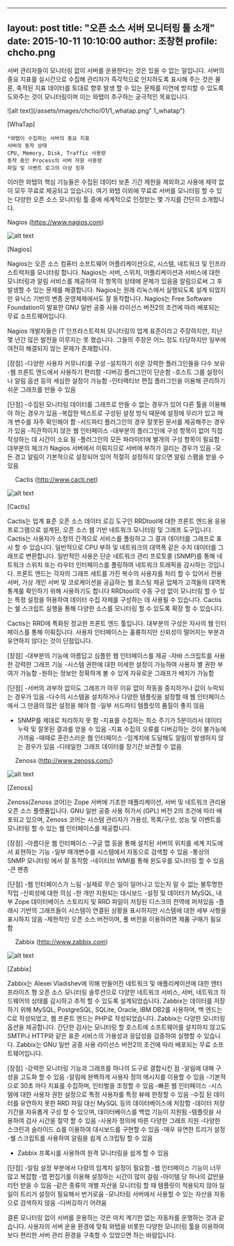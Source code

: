 
---
layout: post
title:  "오픈 소스 서버 모니터링 툴 소개"
date:   2015-10-11 10:10:00
author: 조창현
profile: chcho.png
---


서버 관리자들이 모니터링 없이 서버를 운용한다는 것은 있을 수 없는 일입니다. 서버의 중요 지표를 실시간으로 수집해 관리자가 즉각적으로 인지하도록 표시해 주는 것은 물론, 축적된 지표 데이터를 토대로 향후 발생 할 수 있는 문제를 미연에 방지할 수 있도록 도와주는 것이 모니터링이며 이는 와탭이 추구하는 궁극적인 목표입니다.

![alt text](/assets/images/chcho/01/1_whatap.png" 1_whatap")

[WhaTap]

	*와탭이 수집하는 서버의 중요 지표
	서버의 동작 상태
	CPU, Memory, Disk, Traffic 사용량
	동작 중인 Process의 서버 자원 사용량
	파일 및 이벤트 로그의 이상 징후
	
이러한 와탭의 핵심 기능들은 수집된 데이터 보존 기간 제한을 제외하고 사용에 제약 없이 모두 무료로 제공되고 있습니다. 여기 와탭 이외에 무료로 서버를 모니터링 할 수 있는 다양한 오픈 소스 모니터링 툴 중에 세계적으로 인정받는 몇 가지를 간단히 소개합니다.

Nagios
(https://www.nagios.com)

![alt text](/assets/images/chcho/01/2_nagios.png "2_nagios")


[Nagios]

Nagios는 오픈 소스 컴퓨터 소프트웨어 어플리케이션으로, 시스템, 네트워크 및 인프라스트럭처를 모니터링 합니다. Nagios는 서버, 스위치, 어플리케이션과 서비스에 대한 모니터링과 알림 서비스를 제공하여 각 항목의 상태에 문제가 있음을 알림으로써 그 후 발생할 수 있는 문제를 해결합니다.
Nagios는 원래 리눅스에서 실행되도록 설계 되었지만 유닉스 기반의 변종 운영체제에서도 잘 동작합니다. 
Nagios는 Free Software Foundation이 발표한 GNU 일반 공중 사용 라이선스 버전2의 조건에 따라 배포되는 무료 소프트웨어입니다.

Nagios 개발자들은 IT 인프라스트럭처 모니터링의 업계 표준이라고 주장하지만, 지난 몇 년간 많은 발전을 이루지는 못 했습니다. 그들의 주장은 어느 정도 타당하지만 일부에 여전히 해결되지 않는 문제가 존재합니다.

[장점]
-다양한 사용자 커뮤니티를 구성
-설치하기 쉬운 강력한 플러그인들을 다수 보유
-웹 프론트 엔드에서 사용하기 편리함
-디버깅 플러그인이 단순함
-호스트 그룹 설정이나 알림 옵션 등의 세심한 설정이 가능함
-인터랙티브 편집 플러그인을 이용해 관리하기 쉬운 그래프를 만들 수 있음

[단점]
-수집된 모니터링 데이터를 그래프로 만들 수 없는 경우가 있어 다른 툴을 이용해야 하는 경우가 있음
-복잡한 텍스트로 구성된 설정 방식 때문에 설정에 무리가 있고 매개 변수를 자주 확인해야 함
-서드파티 플러그인의 경우 잘못된 문서를 제공해주는 경우가 있음
-직관적이지 않은 웹 인터페이스
-대부분의 플러그인에 구성 항목이 없어 직접 작성하는 데 시간이 소요 됨
-플러그인의 모든 파라미터에 별개의 구성 항목이 필요함
-대부분의 체크가 Nagios 서버에서 이뤄지므로 서버에 부하가 걸리는 경우가 있음
-모든 경고 알림이 기본적으로 설정되어 있어 적절히 설정하지 않으면 알림 스팸을 받을 수 있음

 
Cactis
(http://www.cacti.net)

![alt text](/assets/images/chcho/01/3_Cacti.png "3_Cacti")


[Cactis]

Cactis는 업계 표준 오픈 소스 데이터 로깅 도구인 RRDtool에 대한 프론트 엔드용 응용 프로그램으로 설계된, 오픈 소스 웹 기반 네트워크 모니터링 및 그래프 도구입니다.
Cactis는 사용자가 소정의 간격으로 서비스를 폴링하고 그 결과 데이터를 그래프로 표시 할 수 있습니다. 일반적으로 CPU 부하 및 네트워크의 대역폭 같은 수치 데이터를 그래프로 변환합니다.
일반적인 사용은 단순 네트워크 관리 프로토콜 (SNMP)를 통해 네트워크 스위치 또는 라우터 인터페이스를 폴링하여 네트워크 트래픽을 감시하는 것입니다.
프론트 엔드는 각자의 그래프 세트를 가진 복수의 사용자를 처리 할 수 있어서 전용 서버, 가상 개인 서버 및 코로케이션을 공급하는 웹 호스팅 제공 업체가 고객들의 대역폭 통계를 확인하기 위해 사용하기도 합니다
RRDtool의 수동 구성 없이 모니터링 할 수 있는 특정 설정을 허용하여 데이터 수집 자체를 구성하는 데 사용될 수 있습니다.
Cactis는 쉘 스크립트 실행을 통해 다양한 소스를 모니터링 할 수 있도록 확장 할 수 있습니다. 

Cactis는 RRD에 특화된 정교한 프론트 엔드 툴입니다. 대부분의 구성은 자사의 웹 인터페이스를 통해 이뤄집니다. 사용자 인터페이스는 훌륭하지만 신뢰성이 떨어지는 부분과 유연하지 않다는 것이 단점입니다.

[장점]
-대부분의 기능에 아름답고 심플한 웹 인터페이스를 제공 
-자바 스크립트를 사용한 강력한 그래프 기능
-시스템 권한에 대한 미세한 설정이 가능하여 사용자 별 권한 부여가 가능함
-원하는 정보만 정확하게 볼 수 있게 자유로운 그래프가 배치가 가능함

[단점]
-서버의 과부하 없이도 그래프가 아무 이유 없이 작동을 중지하거나 값이 누락되는 경우가 있음
-다수의 시스템을 설치하거나 다양한 템플릿을 설정할 때 웹 인터페이스에서 그 만큼의 많은 설정을 해야 함
-일부 서드파티 템플릿의 품질이 좋지 않음
- SNMP를 제대로 처리하지 못 함
-지표를 수집하는 최소 주기가 5분이라서 데이터 누락 및 잘못된 결과를 얻을 수 있음
-지표 수집의 오류를 디버깅하는 것이 불가능에 가까움
-때때로 혼란스러운 웹 인터페이스
-임계치에 도달해도 알림이 발생하지 않는 경우가 있음
-디테일한 그래프 데이터를 장기간 보관할 수 없음


 
Zenoss
(http://www.zenoss.com/)

![alt text](/assets/images/chcho/01/4_zenoss.gif "4_zenoss")


[Zenoss]

Zenoss(Zenoss 코어)는 Zope 서버에 기초한 애플리케이션, 서버 및 네트워크 관리용 오픈 소스 플랫폼입니다. GNU 일반 공중 사용 허가서 (GPL) 버전 2의 조건에 따라 배포되고 있으며, Zenoss 코어는 시스템 관리자가 가용성, 목록/구성, 성능 및 이벤트를 모니터링 할 수 있는 웹 인터페이스를 제공합니다.

[장점]
-아름다운 웹 인터페이스
-구글 맵 등을 통해 설치된 서버의 위치를 세계 지도에서 표현하는 기능
-일부 매개변수를 시스템에서 자동으로 검색할 수 있음
-통상의 SNMP 모니터링 에서 잘 동작함
-네이티브 WMI를 통해 윈도우를 모니터링 할 수 있음
-큰 팬층

[단점]
-웹 인터페이스가 느림
-실제로 무슨 일이 일어나고 있는지 알 수 없는 불투명한 작업
-신뢰성에 대한 의심
-한 개만 지원되는 대시보드
-설정 및 데이터가 MySQL, 내부 Zope 데이터베이스 스토리지 및 RRD 파일이 저장된 디스크의 전역에 퍼져있음
-플래시 기반의 그래프들이 시스템이 연결된 상황을 표시하지만 시스템에 대한 세부 사항을 표시하지 않음
-제한적인 오픈 소스 버전이며, 풀 버전을 이용하려면 제품 구매가 필요함


 
Zabbix
(http://www.zabbix.com)

![alt text](/assets/images/chcho/01/5_zabbix.png "5_zabbix")


[Zabbix]

Zabbix는 Alexei Vladishev에 의해 만들어진 네트워크 및 애플리케이션에 대한 엔터프라이즈 형 오픈 소스 모니터링 솔루션으로 다양한 네트워크 서비스, 서버, 네트워크 하드웨어의 상태를 감시하고 추적 할 수 있도록 설계되었습니다.
Zabbix는 데이터를 저장하기 위해 MySQL, PostgreSQL, SQLite, Oracle, IBM DB2를 사용하며, 백 엔드는 C로 작성되었고, 웹 프론트 엔드는 PHP로 작성되었습니다.
Zabbix는 다양한 모니터링 옵션을 제공합니다.
간단한 검사는 모니터링 할 호스트에 소프트웨어를 설치하지 않고도 SMTP나 HTTP와 같은 표준 서비스의 가용성과 응답성을 검증하여 실행할 수 있습니다.
Zabbix는 GNU 일반 공중 사용 라이선스 버전2의 조건에 따라 배포되는 무료 소프트웨어입니다.

[장점]
-강력한 모니터링 기능과 그래프를 하나의 도구로 결합시킨 점
-알림에 대해 구성을 고도화 할 수 있음
-알림에 완벽하게 사용자 정의 메시지를 이용할 수 있음
-기본적으로 30초 마다 지표를 수집하며, 인터벌을 조정할 수 있음
-빠른 웹 인터페이스
-시스템에 대한 사용자 권한 설정으로 특정 사용자를 특정 뷰에 한정할 수 있음
-수집 된 데이터를 유연하지 못한 RRD 파일 대신 MySQL 등의 데이터베이스에 저장함
-데이터 저장 기간을 자유롭게 구성 할 수 있으며, 데이터베이스를 백업 기능이 지원됨
-템플릿을 사용하여 검사 시간을 절약 할 수 있음
-사용자 정의에 따른 다양한 그래프 지원
-다양한 스크린과 슬라이드 쇼를 이용하여 대시보드를 구현할 수 있음
-매우 유연한 트리거 설정
-쉘 스크립트를 사용하여 알림을 쉽게 스크립팅 할 수 있음
- Zabbix 프록시를 사용하여 원격 모니터링을 쉽게 할 수 있음

[단점]
-알림 설정 부분에서 다량의 임계치 설정이 필요함
-웹 인터페이스 기능이 너무 많고 복잡함
-맵 편집기를 이용해 설정하는 시간이 많이 걸림
-아이템 당 하나의 값만을 리턴 받을 수 있음
-같은 종류의 개별 자산을 모니터링 할 때 템플릿이 적용되지 않아 일일이 트리거 설정이 필요해서 번거로움
-모니터링 서버에서 사용할 수 있는 자산을 자동으로 검색하지 않음
-디버깅하기 어려움


결론
모니터링 없이 서버를 운용하는 것은 마치 계기판 없는 자동차를 운행하는 것과 같습니다. 사용자의 서버 운용 환경에 맞춰 와탭을 비롯한 다양한 모니터링 툴을 이용하여 보다 편리한 서버 관리 환경을 구축할 수 있었으면 하는 바람입니다.

